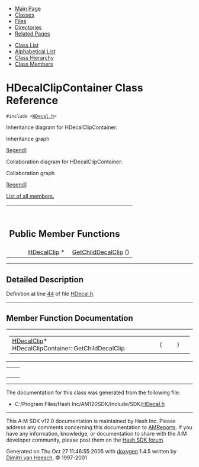 <div class="tabs">

- [Main Page](index.md)
- <span id="current">[Classes](annotated.md)</span>
- [Files](files.md)
- [Directories](dirs.md)
- [Related Pages](pages.md)

</div>

<div class="tabs">

- [Class List](annotated.md)
- [Alphabetical List](classes.md)
- [Class Hierarchy](hierarchy.md)
- [Class Members](functions.md)

</div>

# HDecalClipContainer Class Reference

`#include <`<a href="HDecal_8h-source.md" class="el"><code>HDecal.h</code></a>`>`

Inheritance diagram for HDecalClipContainer:

<span class="image placeholder" original-image-src="classHDecalClipContainer__inherit__graph.gif" original-image-title="" border="0" usemap="#HDecalClipContainer__inherit__map">Inheritance graph</span>

\[[legend](graph_legend.md)\]

Collaboration diagram for HDecalClipContainer:

<span class="image placeholder" original-image-src="classHDecalClipContainer__coll__graph.gif" original-image-title="" border="0" usemap="#HDecalClipContainer__coll__map">Collaboration graph</span>

\[[legend](graph_legend.md)\]

[List of all members.](classHDecalClipContainer-members.md)

<table data-border="0" data-cellpadding="0" data-cellspacing="0">
<colgroup>
<col style="width: 50%" />
<col style="width: 50%" />
</colgroup>
<tbody>
<tr>
<td></td>
<td></td>
</tr>
<tr>
<td colspan="2"><br />
&#10;<h2 id="public-member-functions">Public Member Functions</h2></td>
</tr>
<tr>
<td class="memItemLeft" style="text-align: right;" data-nowrap="" data-valign="top"><a href="classHDecalClip.md" class="el">HDecalClip</a> * </td>
<td class="memItemRight" data-valign="bottom"><a href="classHDecalClipContainer.md#c1bcf665552b6982e89b7184f3f7c99d" class="el">GetChildDecalClip</a> ()</td>
</tr>
</tbody>
</table>

------------------------------------------------------------------------

<span id="_details"></span>

## Detailed Description

Definition at line <a href="HDecal_8h-source.md#l00044" class="el">44</a> of file <a href="HDecal_8h-source.md" class="el">HDecal.h</a>.

------------------------------------------------------------------------

## Member Function Documentation

<span id="c1bcf665552b6982e89b7184f3f7c99d" class="anchor"></span>

<table class="mdTable" data-cellpadding="2" data-cellspacing="0">
<colgroup>
<col style="width: 100%" />
</colgroup>
<tbody>
<tr>
<td class="mdRow"><table data-cellpadding="0" data-cellspacing="0" data-border="0">
<tbody>
<tr>
<td class="md" data-nowrap="" data-valign="top"><a href="classHDecalClip.md" class="el">HDecalClip</a>* HDecalClipContainer::GetChildDecalClip</td>
<td class="md" data-valign="top">( </td>
<td class="mdname1" data-valign="top" data-nowrap=""></td>
<td class="md" data-valign="top"> ) </td>
<td class="md" data-nowrap=""></td>
</tr>
</tbody>
</table></td>
</tr>
</tbody>
</table>

|     |     |
|-----|-----|
|     |     |

------------------------------------------------------------------------

The documentation for this class was generated from the following file:

- C:/Program Files/Hash Inc/AM120SDK/Include/SDK/<a href="HDecal_8h-source.md" class="el">HDecal.h</a>

------------------------------------------------------------------------

<span class="small">This A:M SDK v12.0 documentation is maintained by Hash Inc. Please address any comments concerning this documentation to [AMReports](http://www.hash.com/reports). If you have any information, knowledge, or documentation to share with the A:M developer community, please post them on the [Hash SDK forum](http://www.hash.com/forums/index.php?showforum=11).</span>

Generated on Thu Oct 27 11:46:55 2005 with [<span class="image placeholder" original-image-src="doxygen.png" original-image-title="" height="45" width="100" align="middle" border="0">doxygen</span>](http://www.doxygen.org/index.html) 1.4.5 written by [Dimitri van Heesch](mailto:dimitri@stack.nl), © 1997-2001
